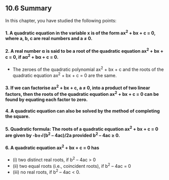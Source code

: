 ## 10.6 Summary
In this chapter, you have studied the following points:
#### 1. A quadratic equation in the variable x is of the form ax<sup>2</sup> + bx + c = 0, where a, b, c are real numbers and a ≠ 0.
#### 2. A real number α is said to be a root of the quadratic equation ax<sup>2</sup> + bx + c = 0, if aα<sup>2</sup> + bα + c = 0. 
* The zeroes of the quadratic polynomial ax<sup>2</sup> + bx + c and the roots of the quadratic equation ax<sup>2</sup> + bx + c = 0 are the same.
#### 3. If we can factorise ax<sup>2</sup> + bx + c, a ≠ 0, into a product of two linear factors, then the roots of the quadratic equation ax<sup>2</sup> + bx + c = 0 can be found by equating each factor to zero.
#### 4. A quadratic equation can also be solved by the method of completing the square.
#### 5. Quadratic formula: The roots of a quadratic equation ax<sup>2</sup> + bx + c = 0 are given by -b±√(b<sup>2</sup> – 4ac)/2a provided b<sup>2</sup> – 4ac ≥ 0.
#### 6. A quadratic equation ax<sup>2</sup> + bx + c = 0 has
* (i) two distinct real roots, if b<sup>2</sup> – 4ac > 0
* (ii) two equal roots (i.e., coincident roots), if b<sup>2</sup> – 4ac = 0
* (iii) no real roots, if b<sup>2</sup> – 4ac < 0.
